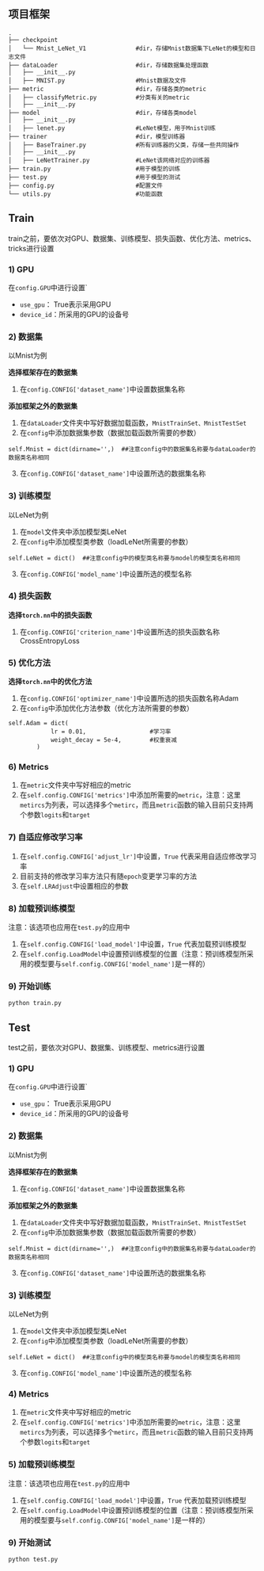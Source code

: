 

## 项目框架

```
.
├── checkpoint
│   └── Mnist_LeNet_V1				#dir，存储Mnist数据集下LeNet的模型和日志文件
├── dataLoader						#dir，存储数据集处理函数
│   ├── __init__.py
│   ├── MNIST.py					#Mnist数据及文件
├── metric							#dir，存储各类的metric
│   ├── classifyMetric.py			#分类有关的metric
│   ├── __init__.py
├── model							#dir，存储各类model
│   ├── __init__.py
│   ├── lenet.py					#LeNet模型，用于Mnist训练
├── trainer							#dir，模型训练器
│   ├── BaseTrainer.py				#所有训练器的父类，存储一些共同操作
│   ├── __init__.py
│   ├── LeNetTrainer.py				#LeNet该网络对应的训练器
├── train.py						#用于模型的训练
├── test.py							#用于模型的测试
├── config.py						#配置文件
└── utils.py						#功能函数

```



## Train

train之前，要依次对GPU、数据集、训练模型、损失函数、优化方法、metrics、tricks进行设置

### 1) GPU

在`config.GPU`中进行设置`

- `use_gpu`： True表示采用GPU
- `device_id`：所采用的GPU的设备号



### 2) 数据集

以Mnist为例

**选择框架存在的数据集**

1. 在`config.CONFIG['dataset_name']`中设置数据集名称

**添加框架之外的数据集**

1. 在`dataLoader`文件夹中写好数据加载函数，`MnistTrainSet、MnistTestSet`
2. 在`config`中添加数据集参数（数据加载函数所需要的参数）

```
self.Mnist = dict(dirname='',)  ##注意config中的数据集名称要与dataLoader的数据类名称相同
```

3. 在`config.CONFIG['dataset_name']`中设置所选的数据集名称



### 3) 训练模型

以LeNet为例

1. 在`model`文件夹中添加模型类LeNet
2. 在`config`中添加模型类参数（loadLeNet所需要的参数）

```
self.LeNet = dict()  ##注意config中的模型类名称要与model的模型类名称相同
```

3. 在`config.CONFIG['model_name']`中设置所选的模型名称



### 4) 损失函数

**选择`torch.nn`中的损失函数**

1. 在`config.CONFIG['criterion_name']`中设置所选的损失函数名称CrossEntropyLoss



### 5) 优化方法

**选择`torch.nn`中的优化方法**

1. 在`config.CONFIG['optimizer_name']`中设置所选的损失函数名称Adam
2. 在`config`中添加优化方法参数（优化方法所需要的参数）

```
self.Adam = dict(
            lr = 0.01,                  #学习率
            weight_decay = 5e-4,        #权重衰减
        )
```



### 6) Metrics

1. 在`metric`文件夹中写好相应的metric
2. 在`self.config.CONFIG['metrics']`中添加所需要的`metric`，注意：这里`metircs`为列表，可以选择多个`metirc`，而且`metric`函数的输入目前只支持两个参数`logits`和`target`



### 7) 自适应修改学习率

1. 在`self.config.CONFIG['adjust_lr']`中设置，`True` 代表采用自适应修改学习率
2. 目前支持的修改学习率方法只有随`epoch`变更学习率的方法
3. 在`self.LRAdjust`中设置相应的参数



### 8) 加载预训练模型

注意：该选项也应用在`test.py`的应用中

1. 在`self.config.CONFIG['load_model']`中设置，`True` 代表加载预训练模型
2. 在`self.config.LoadModel`中设置预训练模型的位置（注意：预训练模型所采用的模型要与`self.config.CONFIG['model_name']`是一样的）



### 9) 开始训练

```
python train.py
```





## Test

test之前，要依次对GPU、数据集、训练模型、metrics进行设置

### 1) GPU

在`config.GPU`中进行设置`

- `use_gpu`： True表示采用GPU
- `device_id`：所采用的GPU的设备号



### 2) 数据集

以Mnist为例

**选择框架存在的数据集**

1. 在`config.CONFIG['dataset_name']`中设置数据集名称

**添加框架之外的数据集**

1. 在`dataLoader`文件夹中写好数据加载函数，`MnistTrainSet、MnistTestSet`
2. 在`config`中添加数据集参数（数据加载函数所需要的参数）

```
self.Mnist = dict(dirname='',)  ##注意config中的数据集名称要与dataLoader的数据类名称相同
```

3. 在`config.CONFIG['dataset_name']`中设置所选的数据集名称



### 3) 训练模型

以LeNet为例

1. 在`model`文件夹中添加模型类LeNet
2. 在`config`中添加模型类参数（loadLeNet所需要的参数）

```
self.LeNet = dict()  ##注意config中的模型类名称要与model的模型类名称相同
```

3. 在`config.CONFIG['model_name']`中设置所选的模型名称



### 4) Metrics

1. 在`metric`文件夹中写好相应的metric
2. 在`self.config.CONFIG['metrics']`中添加所需要的`metric`，注意：这里`metircs`为列表，可以选择多个`metirc`，而且`metric`函数的输入目前只支持两个参数`logits`和`target`



### 5) 加载预训练模型

注意：该选项也应用在`test.py`的应用中

1. 在`self.config.CONFIG['load_model']`中设置，`True` 代表加载预训练模型
2. 在`self.config.LoadModel`中设置预训练模型的位置（注意：预训练模型所采用的模型要与`self.config.CONFIG['model_name']`是一样的）



### 9) 开始测试

```
python test.py
```





